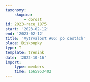 ```yaml
---
taxonomy:
    skupina:
        - dorost
id: 2023-race_1875
start: '2023-02-12'
end: '2023-02-12'
title: 'Vytrvalost #06: po cestách'
place: Biskoupky
type: T
template: trenink
date: '2022-10-16'
import:
    type: members
    time: 1665953402
---
```


